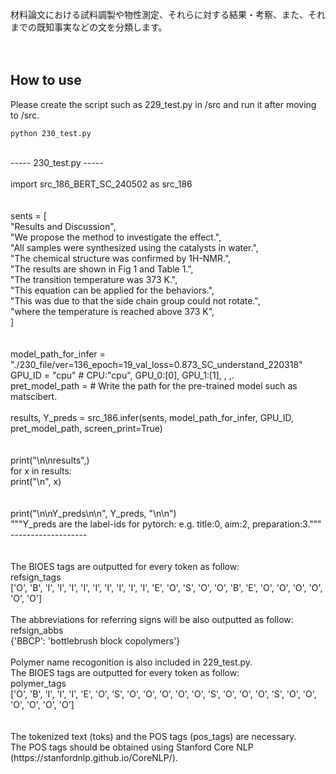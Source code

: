 材料論文における試料調製や物性測定、それらに対する結果・考察、また、それまでの既知事実などの文を分類します。<br>
<br>
<br>
## How to use
Please create the script such as 229_test.py in /src and run it after moving to /src.<br>
```
python 230_test.py
```
<br>
----- 230_test.py -----<br>
<br>
import src_186_BERT_SC_240502 as src_186<br>
<br>
<br>
sents = [<br>
            "Results and Discussion",<br>
            "We propose the method to investigate the effect.",<br>
            "All samples were synthesized using the catalysts in water.",<br>
            "The chemical structure was confirmed by 1H-NMR.",<br>
            "The results are shown in Fig 1 and Table 1.",<br>
            "The transition temperature was 373 K.",<br>
            "This equation can be applied for the behaviors.",<br>
            "This was due to that the side chain group could not rotate.",<br>
            "where the temperature is reached above 373 K",<br>
        ]<br>
<br>
<br>
model_path_for_infer = "./230_file/ver=136_epoch=19_val_loss=0.873_SC_understand_220318"<br>
GPU_ID = "cpu"    # CPU:"cpu", GPU_0:[0], GPU_1:[1], , ,.<br>
pret_model_path = # Write the path for the pre-trained model such as matscibert.<br>
<br>
results, Y_preds = src_186.infer(sents, model_path_for_infer, GPU_ID, pret_model_path, screen_print=True)<br>
<br>
<br>
print("\n\nresults",)<br>
for x in results:<br>
    print("\n", x)<br>
<br>
<br>
print("\n\nY_preds\n\n", Y_preds, "\n\n")<br>
"""Y_preds are the label-ids for pytorch: e.g. title:0, aim:2, preparation:3."""<br>
-------------------<br>
<br>
<br>
The BIOES tags are outputted for every token as follow:<br>
refsign_tags<br>
 ['O', 'B', 'I', 'I', 'I', 'I', 'I', 'I', 'I', 'I', 'I', 'E', 'O', 'S', 'O', 'O', 'B', 'E', 'O', 'O', 'O', 'O', 'O', 'O']<br>
<br>
The abbreviations for referring signs will be also outputted as follow:<br>
refsign_abbs<br>
 {'BBCP': 'bottlebrush block copolymers'}<br>
<br>
Polymer name recogonition is also included in 229_test.py. <br>
The BIOES tags are outputted for every token as follow:<br>
polymer_tags<br>
 ['O', 'B', 'I', 'I', 'I', 'E', 'O', 'S', 'O', 'O', 'O', 'O', 'O', 'S', 'O', 'O', 'O', 'S', 'O', 'O', 'O', 'O', 'O', 'O']<br>
<br>
<br>
The tokenized text (toks) and the POS tags (pos_tags) are necessary.<br>
The POS tags should be obtained using Stanford Core NLP (https://stanfordnlp.github.io/CoreNLP/).<br>
<br>
<br>
